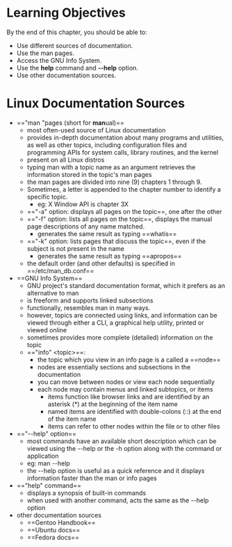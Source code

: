 # Learning Objectives

By the end of this chapter, you should be able to:
- Use different sources of documentation.
- Use the man pages.
- Access the GNU Info System.
- Use the **help** command and **--help** option.
- Use other documentation sources.
# Linux Documentation Sources
- =="man "pages (short for **man**ual)==
	- most often-used source of Linux documentation
	- provides in-depth documentation about many programs and utilities, as well as other topics, including configuration files and programming APIs for system calls, library routines, and the kernel
	- present on all Linux distros
	- typing man with a topic name as an argument retrieves the information stored in the topic's man pages 
	- the man pages are divided into nine (9) chapters 1 through 9. 
	- Sometimes, a letter is appended to the chapter number to identify a specific topic. 
		- eg: X Window API is chapter 3X
	- =="-a" option: displays all pages on the topic==, one after the other
	- =="-f" option: lists all pages on the topic==, displays the manual page descriptions of any name matched.
		- generates the same result as typing ==whatis==
	- =="-k" option: lists pages that discuss the topic==, even if the subject is not present in the name
		- generates the same result as typing ==apropos==
	- the default order (and other defaults) is specified in ==/etc/man_db.conf==
- ==GNU Info System==
	- GNU project's standard documentation format, which it prefers as an alternative to man
	- is freeform and supports linked subsections
	- functionally, resembles man in many ways. 
	- however, topics are connected using links, and information can be viewed through either a CLI, a graphical help utility, printed or viewed online
	- sometimes provides more complete (detailed) information on the topic 
	- =="info" \<topic\>==:
		- the topic which you view in an info page is a called a ==node==
		- nodes are essentially sections and subsections in the documentation
		- you can move between nodes or view each node sequentially
		- each node may contain menus and linked subtopics, or items
			- items function like browser links and are identified by an asterisk (\*) at the beginning of the item name
			- named items are identified with double-colons (::) at the end of the item name
			- items can refer to other nodes within the file or to other files
- =="--help" option==
	- most commands have an available short description which can be viewed using the --help or the -h option along with the command or application
	- eg: man --help
	- the --help option is useful as a quick reference and it displays information faster than the man or info pages
- =="help" command==
	- displays a synopsis of built-in commands
	- when used with another command, acts the same as the --help option
- other documentation sources
	- ==Gentoo Handbook==
	- ==Ubuntu docs==
	- ==Fedora docs==
